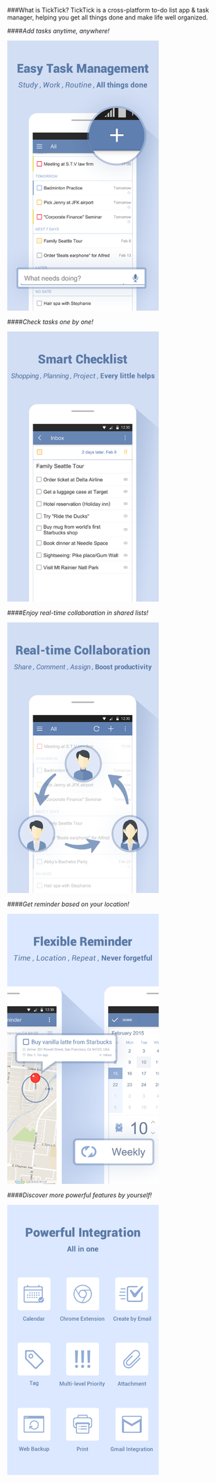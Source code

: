 ###What is TickTick?
TickTick is a cross-platform to-do list app & task manager, helping you get all things done and make life well organized.

####*Add tasks anytime, anywhere!*

<img src="images/1.png" alt="" style="width: 350px;">

####*Check tasks one by one!*

<img src="images/3.png" alt="" style="width: 350px;">

####*Enjoy real-time collaboration in shared lists!*

<img src="images/4.png" alt="" style="width: 350px;">

####*Get reminder based on your location!*

<img src="images/2.png" alt="" style="width: 350px;">

####*Discover more powerful features by yourself!*

<img src="images/5.png" alt="" style="width: 350px;">

